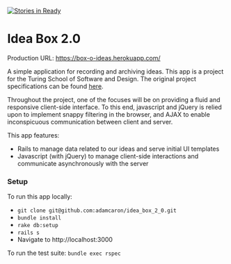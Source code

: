 [![Stories in Ready](https://badge.waffle.io/adamcaron/idea_box_2_0.png?label=ready&title=Ready)](https://waffle.io/adamcaron/idea_box_2_0)
# Idea Box 2.0

Production URL: https://box-o-ideas.herokuapp.com/

A simple application for recording and archiving ideas. This app is a project for the Turing School of Software and Design. The original project specifications can be found [here](https://github.com/turingschool/curriculum/blob/master/source/projects/revenge_of_idea_box.markdown).

Throughout the project, one of the focuses will be on providing a fluid and responsive client-side interface. To this end, javascript and jQuery is relied upon to implement snappy filtering in the browser, and AJAX to enable inconspicuous communication between client and server.

This app features:
 - Rails to manage data related to our ideas and serve initial UI templates
 - Javascript (with jQuery) to manage client-side interactions and communicate asynchronously with the server

### Setup

To run this app locally:
 - `git clone git@github.com:adamcaron/idea_box_2_0.git`
 - `bundle install`
 - `rake db:setup`
 - `rails s`
 - Navigate to http://localhost:3000

To run the test suite: `bundle exec rspec`